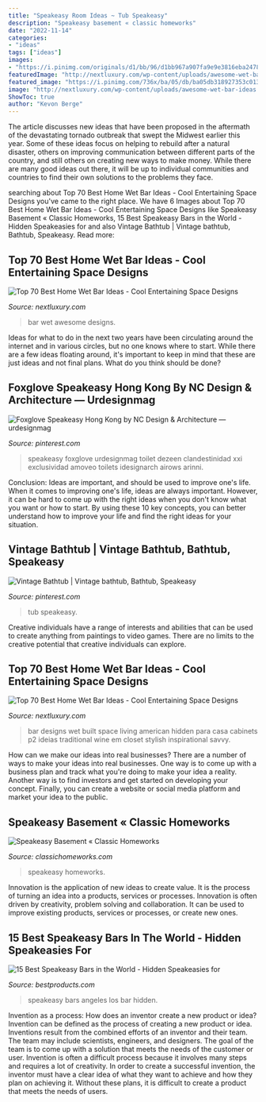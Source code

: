 ```yaml
---
title: "Speakeasy Room Ideas ~ Tub Speakeasy"
description: "Speakeasy basement « classic homeworks"
date: "2022-11-14"
categories:
- "ideas"
tags: ["ideas"]
images:
- "https://i.pinimg.com/originals/d1/bb/96/d1bb967a907fa9e9e3816eba24780ae2.jpg"
featuredImage: "http://nextluxury.com/wp-content/uploads/awesome-wet-bar-ideas.jpg"
featured_image: "https://i.pinimg.com/736x/ba/05/db/ba05db318927353c013fe0c1718479c9.jpg"
image: "http://nextluxury.com/wp-content/uploads/awesome-wet-bar-ideas.jpg"
ShowToc: true
author: "Kevon Berge"
---
```



The article discusses new ideas that have been proposed in the aftermath of the devastating tornado outbreak that swept the Midwest earlier this year. Some of these ideas focus on helping to rebuild after a natural disaster, others on improving communication between different parts of the country, and still others on creating new ways to make money. While there are many good ideas out there, it will be up to individual communities and countries to find their own solutions to the problems they face.

	

		
searching about Top 70 Best Home Wet Bar Ideas - Cool Entertaining Space Designs you've came to the right place. We have 6 Images about Top 70 Best Home Wet Bar Ideas - Cool Entertaining Space Designs like Speakeasy Basement « Classic Homeworks, 15 Best Speakeasy Bars in the World - Hidden Speakeasies for and also Vintage Bathtub | Vintage bathtub, Bathtub, Speakeasy. Read more:
		
    
## Top 70 Best Home Wet Bar Ideas - Cool Entertaining Space Designs

<img loading=lazy src="http://nextluxury.com/wp-content/uploads/awesome-wet-bar-ideas.jpg" onerror="this.onerror=null;this.src='https://tse1.mm.bing.net/th?id=OIP.D15wpFa7LDj7AV-6_2lJMwHaF6&amp;pid=15.1';" alt="Top 70 Best Home Wet Bar Ideas - Cool Entertaining Space Designs">

_Source: nextluxury.com_

>bar wet awesome designs. 

	

Ideas for what to do in the next two years have been circulating around the internet and in various circles, but no one knows where to start. While there are a few ideas floating around, it's important to keep in mind that these are just ideas and not final plans. What do you think should be done?

    
## Foxglove Speakeasy Hong Kong By NC Design &amp; Architecture — Urdesignmag

<img loading=lazy src="https://i.pinimg.com/originals/d1/bb/96/d1bb967a907fa9e9e3816eba24780ae2.jpg" onerror="this.onerror=null;this.src='https://tse4.mm.bing.net/th?id=OIP.8aL7eSP1c1G2_ESuvb1sYQHaKi&amp;pid=15.1';" alt="Foxglove Speakeasy Hong Kong by NC Design &amp; Architecture — urdesignmag">

_Source: pinterest.com_

>speakeasy foxglove urdesignmag toilet dezeen clandestinidad xxi exclusividad amoveo toilets idesignarch airows arinni. 

	

Conclusion: Ideas are important, and should be used to improve one's life.
When it comes to improving one's life, ideas are always important. However, it can be hard to come up with the right ideas when you don't know what you want or how to start. By using these 10 key concepts, you can better understand how to improve your life and find the right ideas for your situation.

    
## Vintage Bathtub | Vintage Bathtub, Bathtub, Speakeasy

<img loading=lazy src="https://i.pinimg.com/736x/ba/05/db/ba05db318927353c013fe0c1718479c9.jpg" onerror="this.onerror=null;this.src='https://tse1.mm.bing.net/th?id=OIP.5ZMT4mRKwcpsPX9FNCdKHQHaFO&amp;pid=15.1';" alt="Vintage Bathtub | Vintage bathtub, Bathtub, Speakeasy">

_Source: pinterest.com_

>tub speakeasy. 

	

Creative individuals have a range of interests and abilities that can be used to create anything from paintings to video games. There are no limits to the creative potential that creative individuals can explore.

    
## Top 70 Best Home Wet Bar Ideas - Cool Entertaining Space Designs

<img loading=lazy src="http://nextluxury.com/wp-content/uploads/small-white-cabinets-traditional-wet-bar-designs.jpg" onerror="this.onerror=null;this.src='https://tse3.mm.bing.net/th?id=OIP.Lrnugdfy4YPODB1FfhGA_AHaE8&amp;pid=15.1';" alt="Top 70 Best Home Wet Bar Ideas - Cool Entertaining Space Designs">

_Source: nextluxury.com_

>bar designs wet built space living american hidden para casa cabinets p2 ideias traditional wine em closet stylish inspirational savvy. 

	

How can we make our ideas into real businesses?
There are a number of ways to make your ideas into real businesses. One way is to come up with a business plan and track what you're doing to make your idea a reality. Another way is to find investors and get started on developing your concept. Finally, you can create a website or social media platform and market your idea to the public.

    
## Speakeasy Basement « Classic Homeworks

<img loading=lazy src="https://classichomeworks.com/wp-content/uploads/2016/01/Wine-Room.jpg" onerror="this.onerror=null;this.src='https://tse1.mm.bing.net/th?id=OIP.7oonjJfKh7z17YwKgfyT8wHaLE&amp;pid=15.1';" alt="Speakeasy Basement « Classic Homeworks">

_Source: classichomeworks.com_

>speakeasy homeworks. 

	

Innovation is the application of new ideas to create value. It is the process of turning an idea into a products, services or processes. Innovation is often driven by creativity, problem solving and collaboration. It can be used to improve existing products, services or processes, or create new ones.

    
## 15 Best Speakeasy Bars In The World - Hidden Speakeasies For

<img loading=lazy src="https://hips.hearstapps.com/hmg-prod.s3.amazonaws.com/images/best-speakeasies-2018-1524495803.gif?crop=1.00xw:1.00xh;0,0&amp;resize=1200:*" onerror="this.onerror=null;this.src='https://tse1.mm.bing.net/th?id=OIP.1H3y6Q9GWOJgLbli4J8dFAHaDt&amp;pid=15.1';" alt="15 Best Speakeasy Bars in the World - Hidden Speakeasies for">

_Source: bestproducts.com_

>speakeasy bars angeles los bar hidden. 

	

Invention as a process: How does an inventor create a new product or idea?
Invention can be defined as the process of creating a new product or idea. Inventions result from the combined efforts of an inventor and their team. The team may include scientists, engineers, and designers. The goal of the team is to come up with a solution that meets the needs of the customer or user.
Invention is often a difficult process because it involves many steps and requires a lot of creativity. In order to create a successful invention, the inventor must have a clear idea of what they want to achieve and how they plan on achieving it. Without these plans, it is difficult to create a product that meets the needs of users.

